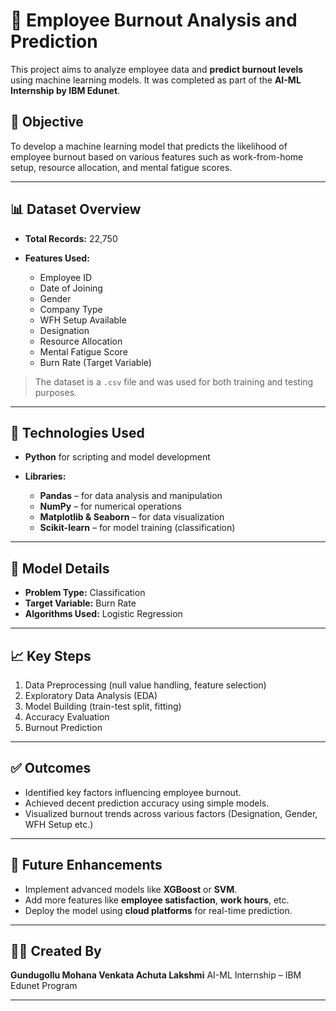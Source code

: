 # 🧠 Employee Burnout Analysis and Prediction

This project aims to analyze employee data and **predict burnout levels** using machine learning models. It was completed as part of the **AI-ML Internship by IBM Edunet**.

## 📌 Objective

To develop a machine learning model that predicts the likelihood of employee burnout based on various features such as work-from-home setup, resource allocation, and mental fatigue scores.

---

## 📊 Dataset Overview

* **Total Records:** 22,750
  
* **Features Used:**
  * Employee ID
  * Date of Joining
  * Gender
  * Company Type
  * WFH Setup Available
  * Designation
  * Resource Allocation
  * Mental Fatigue Score
  * Burn Rate (Target Variable)

> The dataset is a `.csv` file and was used for both training and testing purposes.

---

## 🔧 Technologies Used

* **Python** for scripting and model development
  
* **Libraries:**
  * **Pandas** – for data analysis and manipulation
  * **NumPy** – for numerical operations
  * **Matplotlib & Seaborn** – for data visualization
  * **Scikit-learn** – for model training (classification)

---

## 🧠 Model Details

* **Problem Type:** Classification
* **Target Variable:** Burn Rate
* **Algorithms Used:** Logistic Regression 

---

## 📈 Key Steps

1. Data Preprocessing (null value handling, feature selection)
2. Exploratory Data Analysis (EDA)
3. Model Building (train-test split, fitting)
4. Accuracy Evaluation
5. Burnout Prediction

---

## ✅ Outcomes

* Identified key factors influencing employee burnout.
* Achieved decent prediction accuracy using simple models.
* Visualized burnout trends across various factors (Designation, Gender, WFH Setup etc.)

---

## 🚀 Future Enhancements

* Implement advanced models like **XGBoost** or **SVM**.
* Add more features like **employee satisfaction**, **work hours**, etc.
* Deploy the model using **cloud platforms** for real-time prediction.

---

## 🙋‍♀️ Created By

**Gundugollu Mohana Venkata Achuta Lakshmi**
AI-ML Internship – IBM Edunet Program

---

